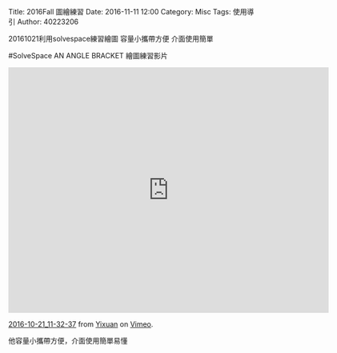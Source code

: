 Title: 2016Fall 圖繪練習
Date: 2016-11-11 12:00
Category: Misc
Tags: 使用導引
Author: 40223206

20161021利用solvespace練習繪圖
容量小攜帶方便
介面使用簡單
<!-- PELICAN_END_SUMMARY -->
#SolveSpace
AN ANGLE BRACKET
繪圖練習影片
<iframe src="https://player.vimeo.com/video/188245352" width="640" height="492" frameborder="0" webkitallowfullscreen mozallowfullscreen allowfullscreen></iframe>
<p><a href="https://vimeo.com/188245352">2016-10-21_11-32-37</a> from <a href="https://vimeo.com/user41092742">Yixuan</a> on <a href="https://vimeo.com">Vimeo</a>.</p>

他容量小攜帶方便，介面使用簡單易懂